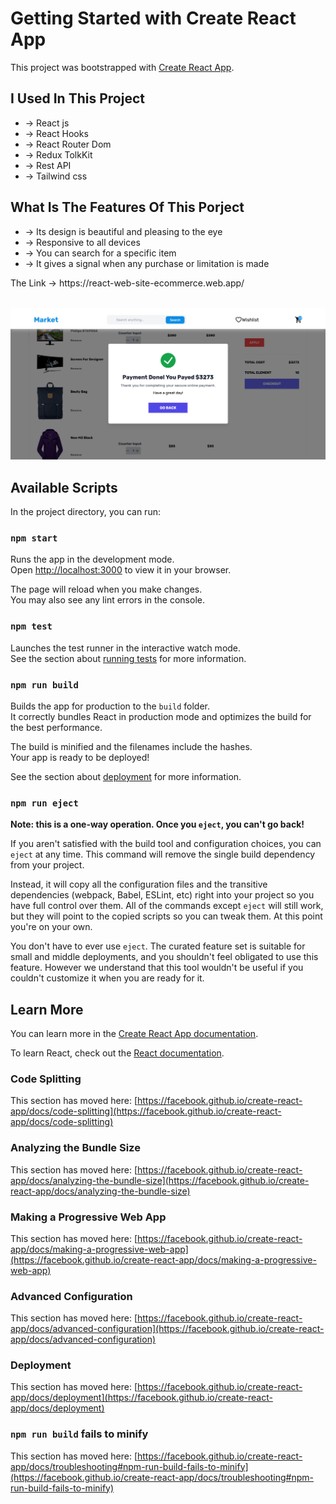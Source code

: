 # Getting Started with Create React App

This project was bootstrapped with [Create React App](https://github.com/facebook/create-react-app).

<h2>I Used In This Project</h2>
<ul>
  <li>-&gt; React js</li>
  <li>-&gt; React Hooks</li>
  <li>-&gt; React Router Dom</li>
  <li>-&gt; Redux TolkKit</li>
  <li>-&gt; Rest API</li>
  <li>-&gt; Tailwind css</li>
</ul>

<h2>What Is The Features Of This Porject</h2>
<ul>
  <li>-&gt; Its design is beautiful and pleasing to the eye</li>
  <li>-&gt; Responsive to all devices</li>
  <li>-&gt; You can search for a specific item</li>
  <li>-&gt; It gives a signal when any purchase or limitation is made</li>
</ul>

<p>The Link -> https://react-web-site-ecommerce.web.app/</p>


<img src='/image/Screenshot 2022-05-02 at 00-24-32 React App.png' alt='' />
<img src='/image/Screenshot 2022-05-02 at 00-24-54 React App.jpg' alt='' />
<img src='/image/Screenshot 2022-05-02 at 00-25-11 React App.png' alt='' />
<img src='/image/Screenshot 2022-05-02 at 00-30-14 React App.png' alt='' />
<img src='/image/done.png' alt='' />

## Available Scripts

In the project directory, you can run:

### `npm start`

Runs the app in the development mode.\
Open [http://localhost:3000](http://localhost:3000) to view it in your browser.

The page will reload when you make changes.\
You may also see any lint errors in the console.

### `npm test`

Launches the test runner in the interactive watch mode.\
See the section about [running tests](https://facebook.github.io/create-react-app/docs/running-tests) for more information.

### `npm run build`

Builds the app for production to the `build` folder.\
It correctly bundles React in production mode and optimizes the build for the best performance.

The build is minified and the filenames include the hashes.\
Your app is ready to be deployed!

See the section about [deployment](https://facebook.github.io/create-react-app/docs/deployment) for more information.

### `npm run eject`

**Note: this is a one-way operation. Once you `eject`, you can't go back!**

If you aren't satisfied with the build tool and configuration choices, you can `eject` at any time. This command will remove the single build dependency from your project.

Instead, it will copy all the configuration files and the transitive dependencies (webpack, Babel, ESLint, etc) right into your project so you have full control over them. All of the commands except `eject` will still work, but they will point to the copied scripts so you can tweak them. At this point you're on your own.

You don't have to ever use `eject`. The curated feature set is suitable for small and middle deployments, and you shouldn't feel obligated to use this feature. However we understand that this tool wouldn't be useful if you couldn't customize it when you are ready for it.

## Learn More

You can learn more in the [Create React App documentation](https://facebook.github.io/create-react-app/docs/getting-started).

To learn React, check out the [React documentation](https://reactjs.org/).

### Code Splitting

This section has moved here: [https://facebook.github.io/create-react-app/docs/code-splitting](https://facebook.github.io/create-react-app/docs/code-splitting)

### Analyzing the Bundle Size

This section has moved here: [https://facebook.github.io/create-react-app/docs/analyzing-the-bundle-size](https://facebook.github.io/create-react-app/docs/analyzing-the-bundle-size)

### Making a Progressive Web App

This section has moved here: [https://facebook.github.io/create-react-app/docs/making-a-progressive-web-app](https://facebook.github.io/create-react-app/docs/making-a-progressive-web-app)

### Advanced Configuration

This section has moved here: [https://facebook.github.io/create-react-app/docs/advanced-configuration](https://facebook.github.io/create-react-app/docs/advanced-configuration)

### Deployment

This section has moved here: [https://facebook.github.io/create-react-app/docs/deployment](https://facebook.github.io/create-react-app/docs/deployment)

### `npm run build` fails to minify

This section has moved here: [https://facebook.github.io/create-react-app/docs/troubleshooting#npm-run-build-fails-to-minify](https://facebook.github.io/create-react-app/docs/troubleshooting#npm-run-build-fails-to-minify)
